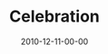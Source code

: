 ---
layout: message
category: message
series: "The 365 Days of Christmas"
title: "Celebration"
date: 2010-12-11-00-00
message_id: 649
audio: "http://s3.amazonaws.com/crossroads-media/messages/audio/celebration.mp3"
audio-duration: "35:08"
program: "http://s3.amazonaws.com/crossroads-media/documents/12_11-12_10Program.pdf"
description: "Brian Tome talks about what it means to live in celebration of the miracle of Christmas."
video: "http://s3.amazonaws.com/crossroads-media/messages/video/celebration.mp4"
video-duration: "35:13"
video-image: "http://s3.amazonaws.com/crossroads-media/images/celebration_still.jpg"
tag: 
 - tome
 - celebration
 - christmas
explicit: false
---